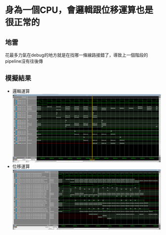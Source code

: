 # 身為一個CPU，會邏輯跟位移運算也是很正常的

## 地雷

花最多力氣在debug的地方就是在找哪一條線路接錯了，導致上一個階段的pipeline沒有往後傳

## 模擬結果

* 邏輯運算
    ![邏輯運算](SimulationResult_1.PNG)
* 位移運算
    ![位移運算](SimulationResult_2.PNG)